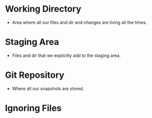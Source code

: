 # Working Directory
- Area where all our files and dir and changes are living all the times.

# Staging Area
- Files and dir that we explicitly add to the staging area.

# Git Repository
- Where all our snapshots are stored.

# Ignoring Files
